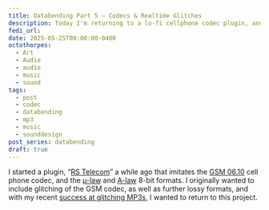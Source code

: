 ```yaml
---
title: Databending Part 5 — Codecs & Realtime Glitches
description: Today I'm returning to a lo-fi cellphone codec plugin, and I'm breaking/glitching the codec in real time!
fedi_url:
date: 2025-05-25T00:00:00-0400
octothorpes:
  - Art
  - Audio
  - audio
  - music
  - sound
tags:
  - post
  - codec
  - databending 
  - mp3 
  - music 
  - sounddesign
post_series: databending
draft: true
---
```


I started a plugin, “[RS Telecom](https://github.com/reillypascal/RSTelecom)” a while ago that imitates the [GSM 06.10](https://en.wikipedia.org/wiki/Full_Rate) cell phone codec, and the [µ-law](https://en.wikipedia.org/wiki/%CE%9C-law_algorithm) and [A-law](https://en.wikipedia.org/wiki/A-law_algorithm) 8-bit formats. I originally wanted to include glitching of the GSM codec, as well as further lossy formats, and with my recent [success at glitching MP3s](/posts/2025/04/databending-part-3/), I wanted to return to this project.